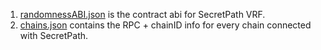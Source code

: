 1. [randomnessABI.json](./randomnessABI.json) is the contract abi for SecretPath VRF.
2. [chains.json](./chains.json) contains the RPC + chainID info for every chain connected with SecretPath.
